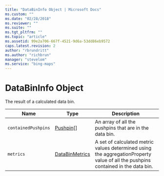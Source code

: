 ```yaml
---
title: "DataBinInfo Object | Microsoft Docs"
ms.custom: ""
ms.date: "02/28/2018"
ms.reviewer: ""
ms.suite: ""
ms.tgt_pltfrm: ""
ms.topic: "article"
ms.assetid: 99e2a706-667f-4521-9d6a-53dd86eb9572
caps.latest.revision: 2
author: "rbrundritt"
ms.author: "richbrun"
manager: "stevelom"
ms.service: "bing-maps"
---
```


# DataBinInfo Object

The result of a calculated data bin.

| Name              | Type           | Description                                                                                                                     |
|-------------------|----------------|---------------------------------------------------------------------------------------------------------------------------------|
| `containedPushpins` | [Pushpin](../../map-control-api/pushpin-class.md)\[\]    | An array of all the pushpins that are in the data bin.                                                                          |
| `metrics`           | [DataBinMetrics](databinmetrics-object.md) | A set of calculated metric values determined using the aggregationProperty value of all the pushpins contained in the data bin. |